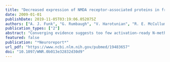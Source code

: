 ```yaml
---
title: "Decreased expression of NMDA receptor-associated proteins in frontal cortex of elderly patients with schizophrenia"
date: 2009-01-01
publishDate: 2019-11-05T03:19:06.052075Z
authors: ["A. J. Funk", "G. Rumbaugh", "V. Harotunian", "R. E. McCullumsmith", "J. H. Meador-Woodruff"]
publication_types: ["2"]
abstract: "Converging evidence suggests too few activation-ready N-methyl-D-aspartic acid (NMDA) receptor complexes in the postsynaptic density in schizophrenia. Postsynaptic density protein 95 (PSD95), Synaptic GTPase-activating protein (SynGAP), and Multiple PDZ domain protein (MUPP1) are integral components of the NMDA receptor signaling complex, and help facilitate signaling, trafficking, and stabilization. We hypothesized that deficits involving these molecules may contribute to the pathophysiology of schizophrenia. To test our hypothesis, we measured protein expression of PSD95, SynGAP, and MUPP1 in the anterior cingulate cortex and dorsolateral prefrontal cortex. We found decreased PSD95 expression in the anterior cingulate cortex. Antipsychotic medication analyses showed decreased SynGAP expression in the anterior cingulate cortex in patients off medication when analyzed against our comparison group. These data suggest that NMDA receptor complex formation, localization, and downstream signaling may be abnormal in schizophrenia."
featured: false
publication: "*Neuroreport*"
url_pdf: "https://www.ncbi.nlm.nih.gov/pubmed/19483657"
doi: "10.1097/WNR.0b013e32832d30d9"
---
```


